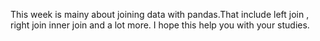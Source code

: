 This week is mainy about joining data with pandas.That include left join , right join inner join and a lot more. I hope this help you with your studies.
